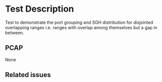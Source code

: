 # Test Description

Test to demonstrate the port grouping and SGH distribution for disjointed
overlapping ranges i.e. ranges with overlap among themselves but a gap in
between.

## PCAP

None

## Related issues

